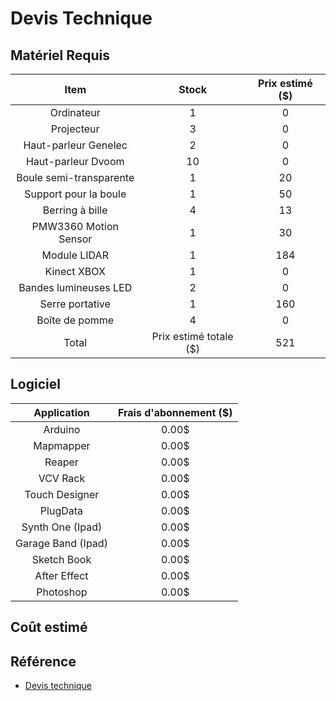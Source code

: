 # Devis Technique

## Matériel Requis
| Item                    | Stock    | Prix estimé ($) |
| :----------------------:| :------: |  :-----------:  |
| Ordinateur              |  1       |  0              |
| Projecteur              |  3       |  0              |
| Haut-parleur Genelec    |  2       |  0              |
| Haut-parleur Dvoom      |  10      |  0              |
| Boule semi-transparente |  1       |  20             |
| Support pour la boule   |  1       |  50             |
| Berring à bille         |  4       |  13             |
| PMW3360 Motion Sensor   |  1       |  30             |
| Module LIDAR            |  1       |  184            |
| Kinect XBOX             |  1       |  0              |
| Bandes lumineuses LED   |  2       |  0              |
| Serre portative         |  1       |  160            |
| Boîte de pomme          |  4       |  0              |
|  Total       | Prix estimé totale ($)  |  521        |


## Logiciel
| Application              |  Frais d'abonnement  ($)  |
|  :--------------------:  |  :---------------------:  |
|  Arduino                 |  0.00$                    |
|  Mapmapper               |  0.00$                    |
|  Reaper                  |  0.00$                    |
|  VCV Rack                |  0.00$                    |
|  Touch Designer          |  0.00$                    |
|  PlugData                |  0.00$                    |
|  Synth One (Ipad)        |  0.00$                    |
|  Garage Band (Ipad)      |  0.00$                    |
|  Sketch Book             |  0.00$                    |
|  After Effect            |  0.00$                    |
|  Photoshop               |  0.00$                    |

## Coût estimé



## Référence

* [Devis technique](https://tim-montmorency.com/582523-gestion/#/contenus/3_planification/50_devis_technique/)
